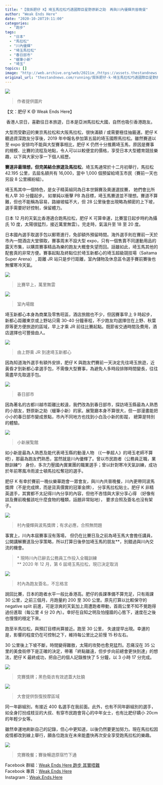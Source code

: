 ```yaml
---
title: "【我係肥仔 K】埼玉馬拉松巧遇國際巨星野原新之助　再與川內優輝共晉晚餐"
author: "Weak Ends Here"
date: "2020-10-28T19:11:00"
categories:
  - "跑步"
tags:
  - "日本"
  - "馬拉松"
  - "川內優輝"
  - "埼玉馬拉松"
  - "春日部市"
  - "蠟筆小新"
  - "埼玉"
topics: []
image: "http://web.archive.org/web/2021im_/https://assets.thestandnews.com/media/photos/00_ZV3ml_RVICEGG.jpg"
original_url: "thestandnews.com/running/我係肥仔-k-埼玉馬拉松巧遇國際巨星野原新之助-再與村內優輝共晉晚餐"
---
```

![](http://web.archive.org/web/2021im_/https://assets.thestandnews.com/media/photos/00_ZV3ml_RVICEGG.jpg)
> 作者提供圖片

【文：肥仔 K @ Weak Ends Here】

 香港人崇日，喜歡往日本旅遊，日本是亞洲馬拉松大國，自然也吸引香港跑友。

大型而受歡迎的東京馬拉松和大阪馬拉松，很快滿額 / 或需要極佳抽籤運。肥仔 K 聽過資深跑友分享後，2019 年中報名參加第五屆的埼玉國際馬拉松。雖然賽道以至 expo 安排均不能與大型賽事相比，肥仔 K 仍然十分推薦埼玉馬，原因是賽事的規模、比賽的流程及地點，令人可以以較便宜的價格，享受日本大型體育競技樂趣，以下與大家分享一下個人經歷。

**賽道非最理想，但完美結合旅遊及馬拉松**，埼玉馬通常於十二月初舉行，馬拉松 42.195 公里，去屆名額共有 16,000，當中 1,000 個預留給埼玉市民（賽前一天也另設 8 公里繽紛組）。

埼玉馬其中一個特色，是女子精英組同為日本世錦賽及奧運選拔賽， 她們會比所有人早 30 分鐘起步。 如單純以衝擊 PB 為目標，埼玉馬賽道並不理想。賽道不算難，但也不能稱為容易，路線坡幅不大，但 28 公里後會出現略為頻密的上下坡，選手需要好好控制，保留體力。

日本 12 月的天氣比香港適合跑馬拉松，肥仔 K 可算幸運，比賽當日起步時約為攝氏 10 度，太陽很猛烈，接近萬里無雲）。完走時，氣溫升至 18 至 20 度。

日本國內選手取選手包以郵寄進行，免卻額外預留時間。海外選手則在賽前一天於市內一間酒店大堂領取，賽事周末不設大型 expo，只有一個售賣不同運動用品的露天市集，以購買賽事精品為樂的跑友大概會失望而回。話雖如此，埼玉馬其他的配套真的非常方便。賽事起點及終點位於埼玉新都心的埼玉超級競技場（Saitama Super Arena） , 距離 JR 站只是步行距離，室內儲物及休息區令選手賽前賽後也無懼寒冷天氣。

![](http://web.archive.org/web/2021im_/https://assets.thestandnews.com/media/photos/06_hy0xb_3bFNyqD.jpg)
> 比賽早上，萬里無雲

![](http://web.archive.org/web/2021im_/https://assets.thestandnews.com/media/photos/07_jVbFv_lvKPRY5.jpg)
> 室內場館

埼玉新都心本身為商業及零售旺區，酒店旅館也不少，但因賽事早上 9 時起步，新都心距離東京或上野站只需 30-40 分鐘車程，不少跑友均選擇住在上野、秋葉原等更方便旅遊的區域，早上才乘 JR 前往比賽起點。既節省交通時間及費用，酒店選擇也可豐儉由人。

![](http://web.archive.org/web/2021im_/https://assets.thestandnews.com/media/photos/05_85XZb_CVMsfFC.jpg)
> 由上野乘 JR 到達埼玉新都心

因為知道海外選手有額外安排，肥仔 K 與跑友們賽前一天決定先往埼玉旅遊，近黃昏才到新都心拿選手包，不需像大型賽事，為避免人多時段排隊時間變長，往往需盡早先取選手包。

![](http://web.archive.org/web/2021im_/https://assets.thestandnews.com/media/photos/01_4pMKd_0PMl0Zp.jpg)
> 春日部市

因為著名的古都川越市距離比較遠，我們改為到春日部市，探訪埼玉縣最為人熟悉的小朋友，野原新之助（蠟筆小新）的家。展覽廳本身不算很大，但一部漫畫能把小小的春日部市變成景點，市內不同地方也找到小白及小新的影蹤， 總算是特別的體驗。

![](http://web.archive.org/web/2021im_/https://assets.thestandnews.com/media/photos/02_u6AJc_DSqcG71.jpg)
> 小新展覧館

如小新是最為人熟悉及能代表埼玉縣的動漫人物 （《一拳超人》的埼玉老師不算吧），那最為跑友們熟悉，當然就是川內優輝了。曾以市民跑者（公務員正職，業餘訓練\*） 身份，多次力壓國內實業團的職業選手；曾以針對寒冷天氣訓練，成功於年前寒風冷雨波士頓馬拉松奪冠的選手。

肥仔 K 有幸於賽前一晚伙樂華跑會一眾會友，與川內共晉晚餐，川內更帶同波馬獎牌（不是完成牌，而是貨真價實的冠軍金牌）， 分享馬拉松貼士。肥仔 K 非精英選手，其實都不太記得川內分享的內容，但他不吝惜與大家分享心得 （好像有談及賽前晚餐該吃什麼食物的種類，話題非常貼地）， 要求合照及簽名也沒有架子。

![](http://web.archive.org/web/2021im_/https://assets.thestandnews.com/media/photos/04_DUQli_RNTrNJJ.jpg)
> 村內優輝與波馬獎牌；有求必應，合照無問題

事實上，川內本屆賽事沒有落場， 但仍在比賽日及之前為埼玉馬大會擔任講員，公開講解賽道及分享策略，所以打算日後參加埼玉馬的朋友\*\*，別錯過與川內交流的機會。

> \* 現時川內已辭去公務員工作投入全職訓練  
> \*\* 2020 年 12 月，第 6 屆埼玉馬拉松，現已決定取消

![](http://web.archive.org/web/2021im_/https://assets.thestandnews.com/media/photos/15_cPcDw_3wdaxnA.jpg)
> 村內為跑友簽名，不忘格言

說回比賽，日本的跑者水平一般比香港高。肥仔的長課準備不算充足，只有兩課 30 公里，之前三個月，月跑量約 200 至 300 公里。原先打算以比較保守的 negative split 前進，可是涼爽的天氣加上周遭跑者帶動，首兩公里不知不覺跑得過份進取（每公里 4 分 20 內）。幸好在自知之明及怕撞牆的心態下，速度在之後也慢慢的穩定下來。

跑至半馬拉松，與預訂目標尚算接近。跑至 30 公里， 失速提早出現。幸運的是，影響的程度仍在可控制之下，維持每公里比之前慢 15 秒左右。

30 公里後上下坡不斷，時間變得難敖，太陽的攻勢也愈見猛烈。忍痛沒在 35 公里的美食街停下是正確的決定，帶著「終點雖遠，但步步向前總會更快到達」的想法，肥仔 K 最終成功，把自己的個人記錄推快了 5 分鐘，以 3 小時 17 分完成。

![](http://web.archive.org/web/2021im_/https://assets.thestandnews.com/media/photos/08_NUTYT_4PDGkuR.jpg)
> 完賽獎牌；黑色衛衣有效遮蓋大肚腩

![](http://web.archive.org/web/2021im_/https://assets.thestandnews.com/media/photos/10_T4F7z_KeYToKu.jpg)
> 大會提供恢復按摩區域

同一年齡組別，有接近 400 名選手在我前面。此外，也有不同年齡組別的選手，如全身打扮成枝豆的大叔、有穿市民跑會背心的中年女士，也有比肥仔嬌小 20cm 的年輕少女等。

雖然幸運地刷新自己的記錄，但心中更知道，以後仍然要更加努力。現在馬拉松因疫情都改到線上舉行，願各位跑友在未來能盡快再次安全享受跑馬拉松的樂趣。

![](http://web.archive.org/web/2021im_/https://assets.thestandnews.com/media/photos/11_gX8Yx_3znz91f.jpg)
> 完賽晚餐；賽後暢遊原宿竹下通

Facebook 群組：[Weak Ends Here 跑步 其實唔難](http://web.archive.org/web/20211229132735/https://www.facebook.com/groups/498772610150499/)  
Facebook 專頁：[Weak Ends Here](http://web.archive.org/web/20211229132735/https://www.facebook.com/Weak-Ends-Here-753770388079839/)  
Instagram：[Weak.Ends.Here](http://web.archive.org/web/20211229132735/https://www.instagram.com/weak.ends.here/)